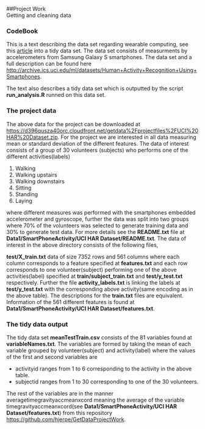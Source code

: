 ##Project Work <br/> Getting and cleaning data <br/>
### CodeBook
This is a text describing the data set regarding wearable computing, see this [article](http://www.insideactivitytracking.com/data-science-activity-tracking-and-the-battle-for-the-worlds-top-sports-brand/) into a tidy data set. The data set consists of measurments by accelerometers from Samsung Galaxy S smartphones. The data set and a full description can be found here
<http://archive.ics.uci.edu/ml/datasets/Human+Activity+Recognition+Using+Smartphones>.

The text also describes a tidy data set which is outputted by the script **run_analysis.R** runned on this data set.

### The project data
The above data for the project can be downloaded at <https://d396qusza40orc.cloudfront.net/getdata%2Fprojectfiles%2FUCI%20HAR%20Dataset.zip>. For the project we are interested in all data measuring mean or standard deviation of the different features.
The data of interest consists of a group of 30 volunteers (subjects) who performs one of the different activities(labels)

1. Walking
2. Walking upstairs
3. Walking downstairs
4. Sitting
5. Standing
6. Laying

where different measures was performed with the smartphones embedded accelerometer and gyroscope, further the data was split into two groups where 70% of the volunteers was selected to generate training data and 30% to generate test data. For more details see the **README.txt** file at **Data1/SmartPhoneActivity/UCI HAR Dataset/README.txt**. 
The data of interest in the above directory consists of the following files,

**test/X_train.txt** data of size 7352 rows and 561 columns where each column corresponds to a feature specified at **features.txt** and each row corresponds to one volunteer(subject) performing one of the above activities(label) specified at **train/subject_train.txt** and **test/y_test.txt** respectively. Further the file **activity_labels.txt** is linking the labels at **test/y_test.txt** with the corresponding above activity(same encoding as in the above table). The descriptions for the **train.txt** files are equivalent.
Information of the 561 different features is found at **Data1/SmartPhoneActivity/UCI HAR Dataset/features.txt**.

### The tidy data output
The tidy data set **meanTestTrain.csv** consists of the 81 variables found at **variableNames.txt**. The variables are formed by taking the mean of each variable grouped by volunteer(subject) and activity(label) where the values of the first and second variables are

- activityid ranges from 1 to 6 corresponding to the activity in the above table.
- subjectid ranges from 1 to 30 corresponding to one of the  30 volunteers.

The rest of the variables are in the manner 
averagetimegravityaccmeanxcord meaning the average of the variable timegravityaccmeanxcord(see **Data1/SmartPhoneActivity/UCI HAR Dataset/features.txt**) from this repository <https://github.com/hjerpe/GetDataProjectWork>.